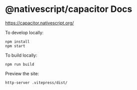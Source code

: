 # @nativescript/capacitor Docs

https://capacitor.nativescript.org/

To develop locally:

```
npm install
npm start
```

To build locally:

```
npm run build
```

Preview the site:

```
http-server .vitepress/dist/
```
